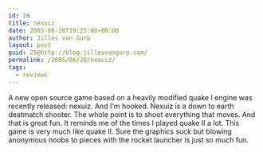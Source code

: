 ```yaml
---
id: 28
title: nexuiz
date: 2005-06-28T19:25:00+00:00
author: Jilles van Gurp
layout: post
guid: 25@http://blog.jillesvangurp.com/
permalink: /2005/06/28/nexuiz/
tags:
  - reviews
---
```

 A new open source game based on a heavily modified quake I engine was recently released: nexuiz. And I'm hooked. Nexuiz is a down to earth deatmatch shooter. The whole point is to shoot everything that moves. And that is great fun. It reminds me of the times I played quake II a lot. This game is very much like quake II. Sure the graphics suck but blowing anonymous noobs to pieces with the rocket launcher is just so much fun. 